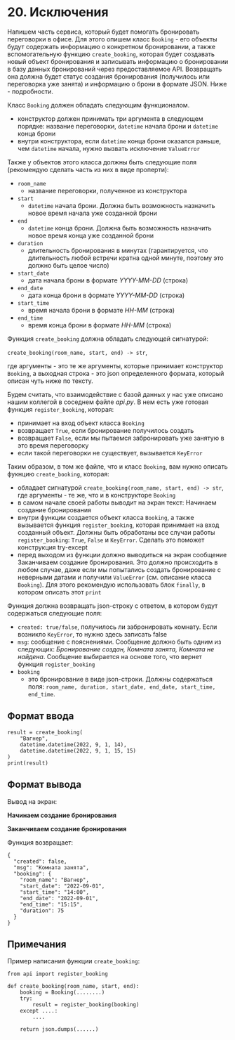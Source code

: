 # 20. Исключения

Напишем часть сервиса, который будет помогать бронировать переговорки в офисе. Для этого опишем класс `Booking` - его объекты будут содержать информацию о конкретном бронировании, а также вспомогательную функцию `create_booking`, которая будет создавать новый объект бронирования и записывать информацию о бронировании в базу данных бронирований через предоставляемое API. Возвращать она должна будет статус создания бронирования (получилось или переговорка уже занята) и информацию о брони в формате JSON. Ниже - подробности.

Класс `Booking` должен обладать следующим функционалом.

 - конструктор должен принимать три аргумента в следующем порядке: название переговорки, `datetime` начала брони и `datetime` конца брони
 - внутри конструктора, если `datetime` конца брони оказался раньше, чем `datetime` начала, нужно вызвать исключение `ValueError`

Также у объектов этого класса должны быть следующие поля (рекомендую сделать часть из них в виде проперти):

 - `room_name`
    - название переговорки, полученное из конструктора
 - `start`
    - `datetime` начала брони. Должна быть возможность назначить новое время начала уже созданной брони
 - `end`
    - `datetime` конца брони. Должна быть возможность назначить новое время конца уже созданной брони
 - `duration`
    - длительность бронирования в минутах (гарантируется, что длительность любой встречи кратна одной минуте, поэтому это должно быть целое число)
 - `start_date`
    - дата начала брони в формате _YYYY-MM-DD_ (строка)
 - `end_date`
    - дата конца брони в формате _YYYY-MM-DD_ (строка)
 - `start_time`
    - время начала брони в формате _HH-MM_ (строка)
 - `end_time`
    - время конца брони в формате _HH-MM_ (строка)

Функция `create_booking` должна обладать следующей сигнатурой:

`create_booking(room_name, start, end) -> str`,

где аргументы - это те же аргументы, которые принимает конструктор `Booking`, а выходная строка - это json определенного формата, который описан чуть ниже по тексту.

Будем считать, что взаимодействие с базой данных у нас уже описано нашим коллегой в соседнем файле *api.py*. В нем есть уже готовая функция `register_booking`, которая:

 - принимает на вход объект класса `Booking`
 - возвращает `True`, если бронирование получилось создать
 - возвращает `False`, если мы пытаемся забронировать уже занятую в это время переговорку
 - если такой переговорки не существует, вызывается `KeyError`

Таким образом, в том же файле, что и класс `Booking`, вам нужно описать фукнцию `create_booking`, которая:

 - обладает сигнатурой `create_booking(room_name, start, end) -> str`, где аргументы - те же, что и в конструкторе `Booking`
 - в самом начале своей работы выводит на экран текст: Начинаем создание бронирования
 - внутри функции создается объект класса `Booking`, а также вызывается функция `register_booking`, которая принимает на вход созданный объект. Должны быть обработаны все случаи работы `register_booking`: `True`, `False` и `KeyError`. Сделать это поможет конструкция try-except
 - перед выходом из функции должно выводиться на экран сообщение Заканчиваем создание бронирования. Это должно происходить в любом случае, даже если мы попытались создать бронирование с неверными датами и получили `ValueError` (см. описание класса `Booking`). Для этого рекомендую использовать блок `finally`, в котором описать этот `print`

Функция должна возвращать json-строку с ответом, в котором будут содержаться следующие поля:

 - `created: true/false`, получилось ли забронировать комнату. Если возникло `KeyError`, то нужно здесь записать false
 - `msg`: сообщение с пояснениями. Сообщение должно быть одним из следующих: _Бронирование создан, Комната занята, Комната не найдена_. Сообщение выбирается на основе того, что вернет функция `register_booking`
 - `booking`
    - это бронирование в виде json-строки. Должны содержаться поля: `room_name, duration, start_date, end_date, start_time, end_time`.

## Формат ввода

```
result = create_booking(
    "Вагнер",
    datetime.datetime(2022, 9, 1, 14),
    datetime.datetime(2022, 9, 1, 15, 15)
)
print(result)
```

## Формат вывода

Вывод на экран:

**Начинаем создание бронирования**

**Заканчиваем создание бронирования**

Функция возвращает:

```
{
  "created": false,
  "msg": "Комната занята",
  "booking": {
    "room_name": "Вагнер",
    "start_date": "2022-09-01",
    "start_time": "14:00",
    "end_date": "2022-09-01",
    "end_time": "15:15",
    "duration": 75
  }
}
```

## Примечания

Пример написания функции `create_booking`:

```
from api import register_booking

def create_booking(room_name, start, end):
    booking = Booking(........)
    try:
        result = register_booking(booking)
    except ....:
        ....

    return json.dumps(......)
```
